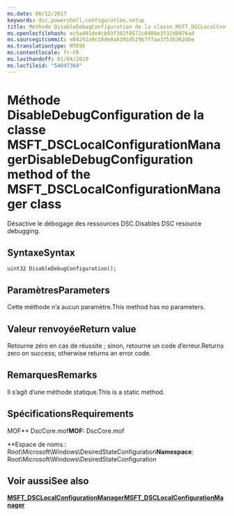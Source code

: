 ```yaml
---
ms.date: 06/12/2017
keywords: dsc,powershell,configuration,setup
title: Méthode DisableDebugConfiguration de la classe MSFT_DSCLocalConfigurationManager
ms.openlocfilehash: ec5a401de4cb93f302f8572c0408e3f32d8876ad
ms.sourcegitcommit: e04292a9c10de9a8391d529b7f7aa3753b362dbe
ms.translationtype: MTE95
ms.contentlocale: fr-FR
ms.lasthandoff: 01/04/2019
ms.locfileid: "54047368"
---
```

# <a name="disabledebugconfiguration-method-of-the-msftdsclocalconfigurationmanager-class"></a><span data-ttu-id="a96bf-103">Méthode DisableDebugConfiguration de la classe MSFT_DSCLocalConfigurationManager</span><span class="sxs-lookup"><span data-stu-id="a96bf-103">DisableDebugConfiguration method of the MSFT_DSCLocalConfigurationManager class</span></span>

<span data-ttu-id="a96bf-104">Désactive le débogage des ressources DSC.</span><span class="sxs-lookup"><span data-stu-id="a96bf-104">Disables DSC resource debugging.</span></span>

## <a name="syntax"></a><span data-ttu-id="a96bf-105">Syntaxe</span><span class="sxs-lookup"><span data-stu-id="a96bf-105">Syntax</span></span>

```mof
uint32 DisableDebugConfiguration();
```

## <a name="parameters"></a><span data-ttu-id="a96bf-106">Paramètres</span><span class="sxs-lookup"><span data-stu-id="a96bf-106">Parameters</span></span>

<span data-ttu-id="a96bf-107">Cette méthode n’a aucun paramètre.</span><span class="sxs-lookup"><span data-stu-id="a96bf-107">This method has no parameters.</span></span>

## <a name="return-value"></a><span data-ttu-id="a96bf-108">Valeur renvoyée</span><span class="sxs-lookup"><span data-stu-id="a96bf-108">Return value</span></span>

<span data-ttu-id="a96bf-109">Retourne zéro en cas de réussite ; sinon, retourne un code d’erreur.</span><span class="sxs-lookup"><span data-stu-id="a96bf-109">Returns zero on success; otherwise returns an error code.</span></span>

## <a name="remarks"></a><span data-ttu-id="a96bf-110">Remarques</span><span class="sxs-lookup"><span data-stu-id="a96bf-110">Remarks</span></span>

<span data-ttu-id="a96bf-111">Il s’agit d’une méthode statique.</span><span class="sxs-lookup"><span data-stu-id="a96bf-111">This is a static method.</span></span>

## <a name="requirements"></a><span data-ttu-id="a96bf-112">Spécifications</span><span class="sxs-lookup"><span data-stu-id="a96bf-112">Requirements</span></span>

<span data-ttu-id="a96bf-113">MOF\*\* DscCore.mof</span><span class="sxs-lookup"><span data-stu-id="a96bf-113">**MOF:** DscCore.mof</span></span>

<span data-ttu-id="a96bf-114">\*\*Espace de noms : Root\Microsoft\Windows\DesiredStateConfiguration</span><span class="sxs-lookup"><span data-stu-id="a96bf-114">**Namespace**: Root\Microsoft\Windows\DesiredStateConfiguration</span></span>

## <a name="see-also"></a><span data-ttu-id="a96bf-115">Voir aussi</span><span class="sxs-lookup"><span data-stu-id="a96bf-115">See also</span></span>

[<span data-ttu-id="a96bf-116">**MSFT_DSCLocalConfigurationManager**</span><span class="sxs-lookup"><span data-stu-id="a96bf-116">**MSFT_DSCLocalConfigurationManager**</span></span>](msft-dsclocalconfigurationmanager.md)